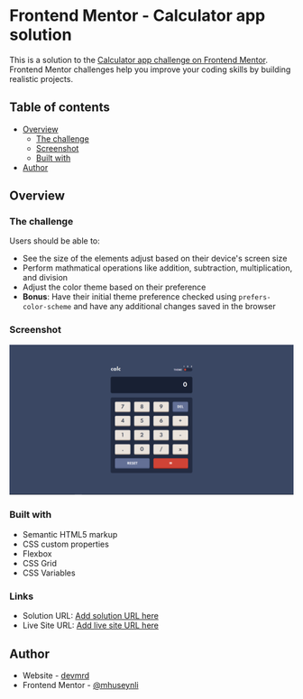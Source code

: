 # Frontend Mentor - Calculator app solution

This is a solution to the [Calculator app challenge on Frontend Mentor](https://www.frontendmentor.io/challenges/calculator-app-9lteq5N29). Frontend Mentor challenges help you improve your coding skills by building realistic projects. 

## Table of contents

- [Overview](#overview)
  - [The challenge](#the-challenge)
  - [Screenshot](#screenshot)
  - [Built with](#built-with)
- [Author](#author)

## Overview

### The challenge

Users should be able to:

- See the size of the elements adjust based on their device's screen size
- Perform mathmatical operations like addition, subtraction, multiplication, and division
- Adjust the color theme based on their preference
- **Bonus**: Have their initial theme preference checked using `prefers-color-scheme` and have any additional changes saved in the browser

### Screenshot

![](./screenshot.png)

### Built with

- Semantic HTML5 markup
- CSS custom properties
- Flexbox
- CSS Grid
- CSS Variables

### Links

- Solution URL: [Add solution URL here](https://github.com/mhuseynli/Calculator-Multi-Theme)
- Live Site URL: [Add live site URL here](https://calculator-multi-theme.vercel.app/)


## Author

- Website - [devmrd](https://devmrd.tk)
- Frontend Mentor - [@mhuseynli](https://www.frontendmentor.io/profile/mhuseynli)

